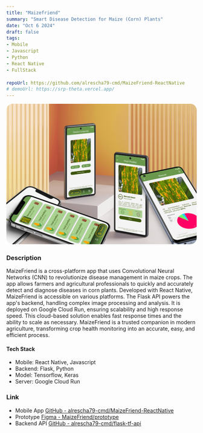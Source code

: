 ```yaml
---
title: "Maizefriend"
summary: "Smart Disease Detection for Maize (Corn) Plants"
date: "Oct 6 2024"
draft: false
tags:
- Mobile
- Javascript
- Python
- React Native
- FullStack

repoUrl: https://github.com/alrescha79-cmd/MaizeFriend-ReactNative
# demoUrl: https://srp-theta.vercel.app/
---
```


![Maizefriend](<../../../../public/thumbnail-maizefriend.png>)

### Description

MaizeFriend is a cross-platform app that uses Convolutional Neural Networks (CNN) to revolutionize disease management in maize crops. The app allows farmers and agricultural professionals to quickly and accurately detect and diagnose diseases in corn plants. Developed with React Native, MaizeFriend is accessible on various platforms. The Flask API powers the app's backend, handling complex image processing and analysis. It is deployed on Google Cloud Run, ensuring scalability and high response speed. This cloud-based solution enables fast response times and the ability to scale as necessary. MaizeFriend is a trusted companion in modern agriculture, transforming crop health monitoring into an accurate, easy, and efficient process.

#### Tech Stack

- Mobile: React Native, Javascript
- Backend: Flask, Python
- Model: Tensorflow, Keras
- Server: Google Cloud Run

### Link

- Mobile App [GitHub - alrescha79-cmd/MaizeFriend-ReactNative](https://github.com/alrescha79-cmd/MaizeFriend-ReactNative)
- Prototype [Figma - MaizeFriend/prototype](https://www.figma.com/proto/bnQ6h4Cs4ijxnVD74ysv46/MaizeFriend?node-id=43-242&t=f5EPhvnakccDz0fq-1&scaling=scale-down&content-scaling=fixed&page-id=0%3A1&starting-point-node-id=103%3A1382)
- Backend API [GitHub - alrescha79-cmd/flask-tf-api](https://github.com/alrescha79-cmd/flask-tf-api)
